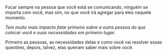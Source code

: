 Focar sempre na pessoa que você está se comunicando, ninguém se importa com você, mas sim, no que você irá agregar para eles naquele momento.

_Tem muito mais impacto falar primeiro sobre a outra pessoa do que colocar você e suas necessidades em primeiro lugar._

Primeiro as pessoas, as necessidades delas e como você vai resolver essas questões, depois, talvez, elas queiram saber mais sobre você.
